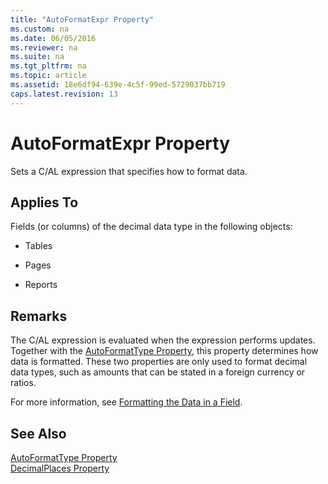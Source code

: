 ```yaml
---
title: "AutoFormatExpr Property"
ms.custom: na
ms.date: 06/05/2016
ms.reviewer: na
ms.suite: na
ms.tgt_pltfrm: na
ms.topic: article
ms.assetid: 18e6df94-639e-4c5f-99ed-5729037bb719
caps.latest.revision: 13
---
```

# AutoFormatExpr Property
Sets a C\/AL expression that specifies how to format data.  
  
## Applies To  
 Fields \(or columns\) of the decimal data type in the following objects:  
  
-   Tables  
  
-   Pages  
  
-   Reports  
  
## Remarks  
 The C\/AL expression is evaluated when the expression performs updates. Together with the [AutoFormatType Property](AutoFormatType-Property.md), this property determines how data is formatted. These two properties are only used to format decimal data types, such as amounts that can be stated in a foreign currency or ratios.  
  
 For more information, see [Formatting the Data in a Field](Formatting-the-Data-in-a-Field.md).  
  
## See Also  
 [AutoFormatType Property](AutoFormatType-Property.md)   
 [DecimalPlaces Property](DecimalPlaces-Property.md)